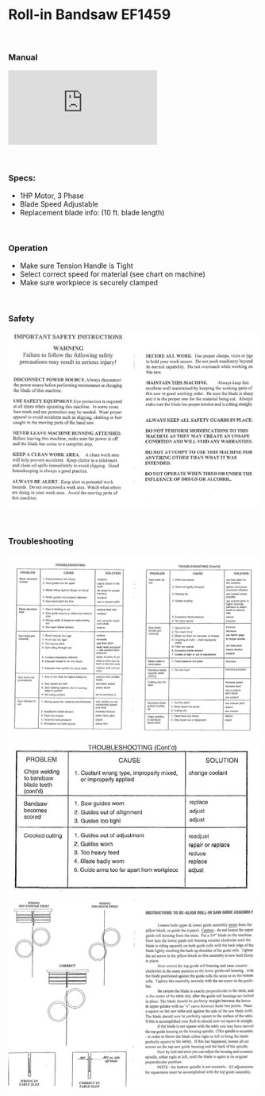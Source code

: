 # Roll-in Bandsaw EF1459

&nbsp;

### Manual

![Roll-in EF1459 Bandsaw Manual](https://github.com/drewhamiltonasdf/machine-shop-2020/blob/main/_equipment-docs/_roll-in-EF1459/_manuals-info-etc/2013-EF1459-Manual.pdf?raw=true)  

&nbsp;
&nbsp;

### Specs:

  - 1HP Motor, 3 Phase
  - Blade Speed Adjustable
  - Replacement blade info: (10 ft. blade length)

&nbsp;
&nbsp;
  
### Operation

  - Make sure Tension Handle is Tight
  - Select correct speed for material (see chart on machine)
  - Make sure workpiece is securely clamped

&nbsp;
&nbsp;

### Safety

![Roll-in EF1459 Bandsaw Manual](https://github.com/drewhamiltonasdf/machine-shop-2020/blob/main/_equipment-docs/_roll-in-EF1459/images/safety.JPG?raw=true)  

&nbsp;
&nbsp;

### Troubleshooting

![Roll-in EF1459 Bandsaw Manual](https://github.com/drewhamiltonasdf/machine-shop-2020/blob/main/_equipment-docs/_roll-in-EF1459/images/troubleshooting-01.JPG?raw=true)  
![Roll-in EF1459 Bandsaw Manual](https://github.com/drewhamiltonasdf/machine-shop-2020/blob/main/_equipment-docs/_roll-in-EF1459/images/troubleshooting-02.JPG?raw=true)  
![Roll-in EF1459 Bandsaw Manual](https://github.com/drewhamiltonasdf/machine-shop-2020/blob/main/_equipment-docs/_roll-in-EF1459/images/blade-guide-alignment.JPG?raw=true)  

&nbsp;
&nbsp;
